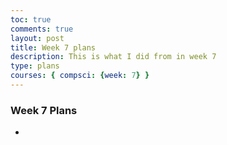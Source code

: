 ```yaml
---
toc: true
comments: true
layout: post
title: Week 7 plans
description: This is what I did from in week 7
type: plans
courses: { compsci: {week: 7} }
---
```


### Week 7 Plans
- 

